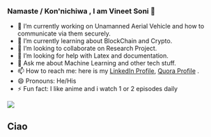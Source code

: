 ### Namaste / Kon'nichiwa , I am Vineet Soni 👋

- 🔭 I’m currently working on Unamanned Aerial Vehicle and how to communicate via them securely.
- 🌱 I’m currently learning about BlockChain and Crypto.
- 👯 I’m looking to collaborate on Research Project.
- 🤔 I’m looking for help with Latex and documentation.
- 💬 Ask me about Machine Learning and other tech stuff.
- 📫 How to reach me: here is my [LinkedIn Profile](https://www.linkedin.com/in/vineet-soni-61931714b/), [Quora Profile](https://www.quora.com/profile/Vineet-Soni-5) .
- 😄 Pronouns: He/His
- ⚡ Fun fact: I like anime and i watch 1 or 2 episodes daily

<img src= "https://github-readme-stats.vercel.app/api?username=vineetson&&show_icons=true&title_color=ffffff&icon_color=bb2acf&text_color=daf7dc&bg_color=151515">

## Ciao
